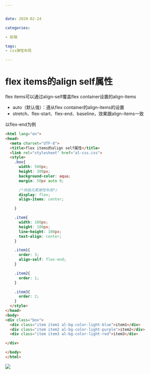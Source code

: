 ```yaml
---


date: 2020-02-24

categories:

- 前端

tags:
- css弹性布局

---
```


# flex items的align self属性

flex items可以通过align-self覆盖flex container设置的align-items

- auto（默认值）：遵从flex container的align-items的设置
- stretch、flex-start、flex-end、baseline，效果跟align-items一致

以flex-end为例

```html
<html lang="en">
<head>
  <meta charset="UTF-8">
  <title>flex items的align self属性</title>
  <link rel="stylesheet" href="al-css.css">
  <style>
    .box{
      width: 500px;
      height: 300px;
      background-color: aqua;
      margin: 50px auto 0;

      /*块级元素弹性布局*/
      display: flex;
      align-items: center;

    }

    .item{
      width: 100px;
      height: 100px;
      line-height: 100px;
      text-align: center;
    }

    .item1{
      order: 3;
      align-self: flex-end;
    }

    .item2{
      order: 1;
    }

    .item3{
      order: 2;
    }
  </style>
</head>
<body>
<div class="box">
  <div class="item item1 al-bg-color-light-blue">item1</div>
  <div class="item item2 al-bg-color-light-purple">item2</div>
  <div class="item item3 al-bg-color-light-red">item3</div>

</div>

</body>
</html>
```

![](https://alanlee-image-bed.oss-cn-shenzhen.aliyuncs.com/note_images/20200214090654-986105.png#alt=20200214090642-131906)

